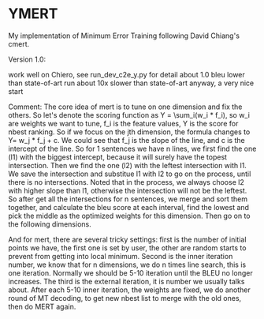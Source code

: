 # YMERT
My implementation of Minimum Error Training following David Chiang's cmert.

Version 1.0:

work well on Chiero, see run_dev_c2e_y.py for detail
about 1.0 bleu lower than state-of-art
run about 10x slower than state-of-art
anyway, a very nice start

Comment:
	The core idea of mert is to tune on one dimension and fix the others. 
So let's denote the scoring function as Y = \sum_i(w_i * f_i), so w_i are weights we want to tune,
f_i is the feature values, Y is the score for nbest ranking.
So if we focus on the jth dimension, the formula changes to Y= w_j * f_j + c.
We could see that f_j is the slope of the line, and c is the intercept of the line.
So for 1 sentences we have n lines, we first find the one (l1) with the biggest intercept, because it will surely have the topest intersection.
Then we find the one (l2) with the leftest intersection with l1. We save the intersection and substitue l1 with l2 to go on the process,
until there is no intersections. Noted that in the process, we always choose l2 with higher slope than l1, otherwise the intersection will not be the leftest.
So after get all the intersections for n sentences, we merge and sort them together, and calculate the bleu score at each interval,
find the lowest and pick the middle as the optimized weights for this dimension.
Then go on to the following dimensions.

And for mert, there are several tricky settings:
first is the number of initial points we have, the first one is set by user, the other are random starts
to prevent from getting into local minimum.
Second is the inner iteration number, we know that for n dimensions, we do n times line search, this is one iteration.
Normally we should be 5-10 iteration until the BLEU no longer increases.
The third is the external iteration, it is number we usually talks about. After each 5-10 inner iteration, the weights are fixed,
we do another round of MT decoding, to get new nbest list to merge with the old ones, then do MERT again.

